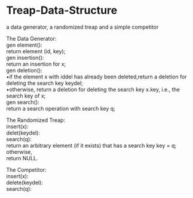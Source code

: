 # Treap-Data-Structure
a data generator, a randomized treap and a simple competitor


The Data Generator:  
  gen element():  
    return element (id, key);  
  gen insertion():  
    return an insertion for x;  
  gen deletion():  
    •if the element x with iddel has already been deleted,return a deletion for deleting the search key keydel;  
    •otherwise, return a deletion for deleting the search key x.key, i.e., the search key of x;  
  gen search():  
    return a search operation with search key q;  

The Randomized Treap:  
  insert(x):  
  delet(keydel):  
  search(q):  
    return an arbitrary element (if it exists) that has a search key key = q; otherwise,  
    return NULL.  

The Competitor:  
  insert(x):  
  delete(keydel):  
  search(q):  
